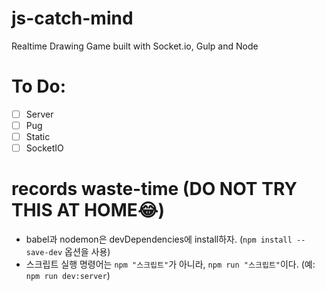 # js-catch-mind
Realtime Drawing Game built with Socket.io, Gulp and Node

# To Do:
- [ ] Server
- [ ] Pug
- [ ] Static
- [ ] SocketIO

# records waste-time (DO NOT TRY THIS AT HOME😂)
- babel과 nodemon은 devDependencies에 install하자. (`npm install --save-dev` 옵션을 사용)
- 스크립트 실행 명령어는 `npm "스크립트"`가 아니라, `npm run "스크립트"`이다. (예: `npm run dev:server`)
